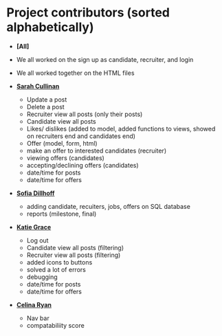 Project contributors (sorted alphabetically)
============================================
* **[All]**
* We all worked on the sign up as candidate, recruiter, and login
* We all worked together on the HTML files 

* **[Sarah Cullinan](https://github.com/sarahcullinan)**

  * Update a post
  * Delete a post
  * Recruiter view all posts (only their posts)
  * Candidate view all posts 
  * Likes/ dislikes (added to model, added functions to views, showed on recruiters end and candidates end)
  * Offer (model, form, html) 
  * make an offer to interested candidates (recruiter)
  * viewing offers (candidates)
  * accepting/declining offers (candidates)
  * date/time for posts
  * date/time for offers 

* **[Sofia Dillhoff](https://github.com/sdillho2)**

  * adding candidate, recuiters, jobs, offers on SQL database
  * reports (milestone, final)

* **[Katie Grace](https://github.com/katiegrace)**

  * Log out
  * Candidate view all posts (filtering)
  * Recruiter view all posts (filtering)
  * added icons to buttons 
  * solved a lot of errors
  * debugging
  * date/time for posts
  * date/time for offers 

* **[Celina Ryan](https://github.com/celinaryan)**

  * Nav bar
  * compatabiliity score 
